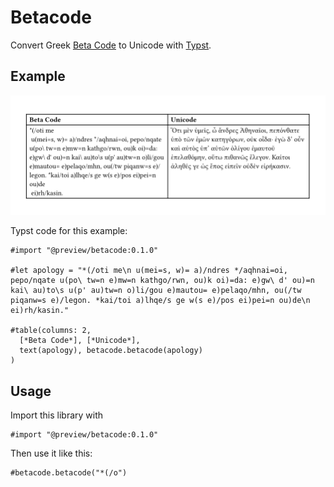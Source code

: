 # Betacode

Convert Greek [Beta Code](https://en.wikipedia.org/wiki/Beta_Code) to Unicode with [Typst](https://github.com/typst/typst).

## Example

![Text from the beginning of Apology by Plato](example.png)

Typst code for this example:

```typst
#import "@preview/betacode:0.1.0"

#let apology = "*(/oti me\n u(mei=s, w)= a)/ndres */aqhnai=oi, pepo/nqate u(po\ tw=n e)mw=n kathgo/rwn, ou)k oi)=da: e)gw\ d' ou)=n kai\ au)to\s u(p' au)tw=n o)li/gou e)mautou= e)pelaqo/mhn, ou(/tw piqanw=s e)/legon. *kai/toi a)lhqe/s ge w(s e)/pos ei)pei=n ou)de\n ei)rh/kasin."

#table(columns: 2,
  [*Beta Code*], [*Unicode*],
  text(apology), betacode.betacode(apology)
)
```

## Usage
Import this library with
```typst
#import "@preview/betacode:0.1.0"
```

Then use it like this:
```typst
#betacode.betacode("*(/o")
```
